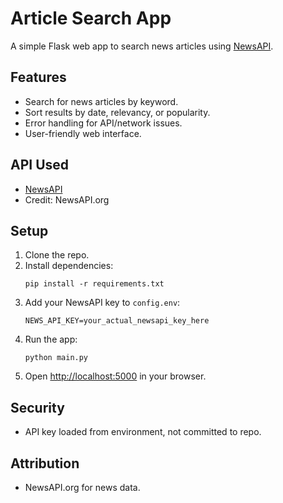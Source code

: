 # Article Search App

A simple Flask web app to search news articles using [NewsAPI](https://newsapi.org/).

## Features
- Search for news articles by keyword.
- Sort results by date, relevancy, or popularity.
- Error handling for API/network issues.
- User-friendly web interface.

## API Used
- [NewsAPI](https://newsapi.org/docs/endpoints/everything)
- Credit: NewsAPI.org

## Setup

1. Clone the repo.
2. Install dependencies:
    ```
    pip install -r requirements.txt
    ```
3. Add your NewsAPI key to `config.env`:
    ```
    NEWS_API_KEY=your_actual_newsapi_key_here
    ```
4. Run the app:
    ```
    python main.py
    ```
5. Open [http://localhost:5000](http://localhost:5000) in your browser.

## Security
- API key loaded from environment, not committed to repo.

## Attribution
- NewsAPI.org for news data.